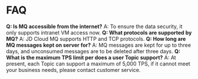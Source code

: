 # FAQ
**Q: Is MQ accessible from the internet?**
A: To ensure the data security, it only supports intranet VM access now. 
**Q: What protocols are supported by MQ?**
A: JD Cloud MQ supports HTTP and TCP protocols.
**Q: How long are MQ messages kept on server for?**
A: MQ messages are kept for up to three days, and unconsumed messages are to be deleted after three days. 
**Q: What is the maximum TPS limit per does a user Topic support?**
A: At present, each Topic can support a maximum of 5,000 TPS, if it cannot meet your business needs, please contact customer service.

